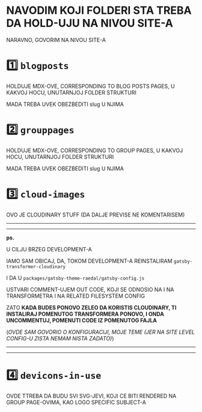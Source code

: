 # NAVODIM KOJI FOLDERI STA TREBA DA HOLD-UJU NA NIVOU SITE-A

NARAVNO, GOVORIM NA NIVOU SITE-A

# :one: `blogposts`

HOLDUJE MDX-OVE, CORRESPONDING TO BLOG POSTS PAGES, U KAKVOJ HOCU, UNUTARNJOJ FOLDER STRUKTURI

MADA TREBA UVEK OBEZBEDITI slug U NJIMA

# :two: `grouppages`

HOLDUJE MDX-OVE, CORRESPONDING TO GROUP PAGES, U KAKVOJ HOCU, UNUTARNJOJ FOLDER STRUKTURI

MADA TREBA UVEK OBEZBEDITI slug U NJIMA

# :three: `cloud-images`

OVO JE CLOUDINARY STUFF (DA DALJE PREVISE NE KOMENTARISEM)

***
***

**ps.**

U CILJU BRZEG DEVELOPMENT-A

IAMO SAM OBICAJ, DA, TOKOM DEVELOPMENT-A REINSTALIRAM `gatsby-transformer-cloudinary` 

I DA U `packages/gatsby-theme-raedal/gatsby-config.js`

USTVARI COMMENT-UJEM OUT CODE, KOJI SE ODNOSIO NA I NA TRANSFORMETRA I NA RELATED FILESYSTEM CONFIG

ZATO **KADA BUDES PONOVO ZELEO DA KORISTIS CLOUDINARY, TI INSTALIRAJ POMENUTOG TRANSFORMERA PONOVO, I ONDA UNCOMMENTUJ, POMENUTI CODE IZ POMENUTOG FAJLA**

(*OVDE SAM GOVORIO O KONFIGURACIJI, MOJE TEME (JER NA SITE LEVEL CONFIG-U ZISTA NEMAM NISTA ZADATO)*)

***
***

# :four: `devicons-in-use`

OVDE TTREBA DA BUDU SVI SVG-JEVI, KOJI CE BITI RENDERED NA GROUP PAGE-OVIMA, KAO LOGO SPECIFIC SUBJECT-A